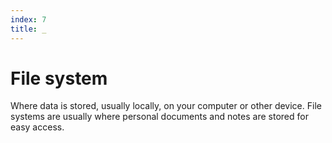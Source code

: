 ```yaml
---
index: 7
title: _
---
```

# File system

Where data is stored, usually locally, on your computer or other device. File systems are usually where personal documents and notes are stored for easy access.